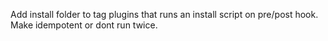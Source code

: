 Add install folder to tag plugins that runs an install script on pre/post hook. Make idempotent or dont run twice. 
